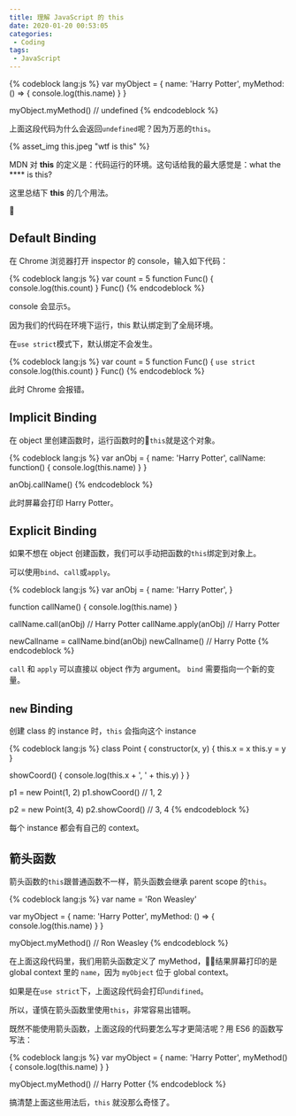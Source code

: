 ```yaml
---
title: 理解 JavaScript 的 this
date: 2020-01-20 00:53:05
categories:
 - Coding
tags:
 - JavaScript
---
```


{% codeblock lang:js %}
var myObject = {
  name: 'Harry Potter',
  myMethod: () => {
    console.log(this.name)
  }
}

myObject.myMethod() // undefined
{% endcodeblock %}

上面这段代码为什么会返回`undefined`呢？因为万恶的`this`。

{% asset_img this.jpeg "wtf is this" %}

MDN 对 **this** 的定义是：代码运行的环境。这句话给我的最大感觉是：what the **** is this?

这里总结下 **this** 的几个用法。

<!-- more -->

## Default Binding

在 Chrome 浏览器打开 inspector 的 console，输入如下代码：

{% codeblock lang:js %}
var count = 5
function Func() {
  console.log(this.count)
}
Func()
{% endcodeblock %}

console 会显示`5`。

因为我们的代码在环境下运行，this 默认绑定到了全局环境。

在`use strict`模式下，默认绑定不会发生。

{% codeblock lang:js %}
var count = 5
function Func() {
  `use strict`
  console.log(this.count)
}
Func()
{% endcodeblock %}

此时 Chrome 会报错。

## Implicit Binding

在 object 里创建函数时，运行函数时的`this`就是这个对象。

{% codeblock lang:js %}
var anObj = {
  name: 'Harry Potter',
  callName: function() {
    console.log(this.name)
  }
}

anObj.callName()
{% endcodeblock %}

此时屏幕会打印 Harry Potter。

## Explicit Binding

如果不想在 object 创建函数，我们可以手动把函数的`this`绑定到对象上。

可以使用`bind`、`call`或`apply`。

{% codeblock lang:js %}
var anObj = {
  name: 'Harry Potter',
}

function callName() {
  console.log(this.name)
}

callName.call(anObj) // Harry Potter
callName.apply(anObj) // Harry Potter

newCallname = callName.bind(anObj)
newCallname() // Harry Potte
{% endcodeblock %}

`call` 和 `apply` 可以直接以 object 作为 argument。
`bind` 需要指向一个新的变量。

## `new` Binding

创建 class 的 instance 时，`this` 会指向这个 instance

{% codeblock lang:js %}
class Point {
  constructor(x, y) {
    this.x = x
    this.y = y
  }

  showCoord() {
    console.log(this.x + ', ' + this.y)
  }
}

p1 = new Point(1, 2)
p1.showCoord()  // 1, 2

p2 = new Point(3, 4)
p2.showCoord()  // 3, 4
{% endcodeblock %}

每个 instance 都会有自己的 context。

## 箭头函数

箭头函数的`this`跟普通函数不一样，箭头函数会继承 parent scope 的`this`。

{% codeblock lang:js %}
var name = 'Ron Weasley'

var myObject = {
  name: 'Harry Potter',
  myMethod: () => {
    console.log(this.name)
  }
}

myObject.myMethod() // Ron Weasley
{% endcodeblock %}

在上面这段代码里，我们用箭头函数定义了 myMethod，结果屏幕打印的是 global context 里的 `name`，因为 `myObject` 位于 global context。

如果是在`use strict`下，上面这段代码会打印`undifined`。

所以，谨慎在箭头函数里使用`this`，非常容易出错啊。

既然不能使用箭头函数，上面这段的代码要怎么写才更简洁呢？用 ES6 的函数写写法：

{% codeblock lang:js %}
var myObject = {
  name: 'Harry Potter',
  myMethod() {
    console.log(this.name)
  }
}

myObject.myMethod() // Harry Potter
{% endcodeblock %}

搞清楚上面这些用法后，`this` 就没那么奇怪了。
